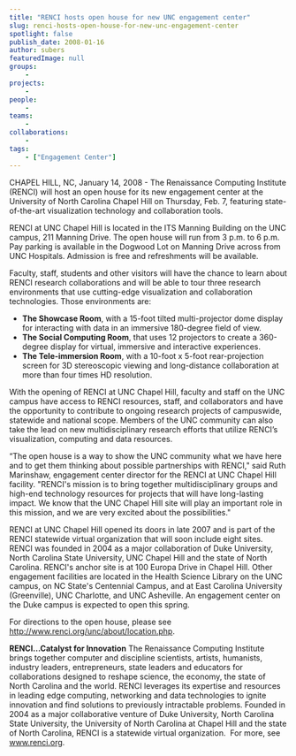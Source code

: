 ```yaml
---
title: "RENCI hosts open house for new UNC engagement center"
slug: renci-hosts-open-house-for-new-unc-engagement-center
spotlight: false
publish_date: 2008-01-16
author: subers
featuredImage: null
groups:
    - 
projects:
    - 
people:
    - 
teams: 
    - 
collaborations:
    - 
tags:
    - ["Engagement Center"]
---
```

CHAPEL HILL, NC, January 14, 2008 - The Renaissance Computing Institute (RENCI) will host an open house for its new engagement center at the University of North Carolina Chapel Hill on Thursday, Feb. 7, featuring state-of-the-art visualization technology and collaboration tools. <!--more-->

RENCI at UNC Chapel Hill is located in the ITS Manning Building on the UNC campus, 211 Manning Drive. The open house will run from 3 p.m. to 6 p.m. Pay parking is available in the Dogwood Lot on Manning Drive across from UNC Hospitals. Admission is free and refreshments will be available.

Faculty, staff, students and other visitors will have the chance to learn about RENCI research collaborations and will be able to tour three research environments that use cutting-edge visualization and collaboration technologies. Those environments are:
<ul type="disc">
 	<li><strong>The Showcase Room</strong>, with a 15-foot tilted multi-projector dome display for interacting with data in an immersive 180-degree field of view.</li>
 	<li><strong>The Social Computing Room</strong>, that uses 12 projectors to create a 360-degree display for virtual, immersive and interactive experiences.</li>
 	<li><strong>The Tele-immersion Room</strong>, with a 10-foot x 5-foot rear-projection screen for 3D stereoscopic viewing and long-distance collaboration at more than four times HD resolution.</li>
</ul>
With the opening of RENCI at UNC Chapel Hill, faculty and staff on the UNC campus have access to RENCI resources, staff, and collaborators and have the opportunity to contribute to ongoing research projects of campuswide, statewide and national scope. Members of the UNC community can also take the lead on new multidisciplinary research efforts that utilize RENCI’s visualization, computing and data resources.

“The open house is a way to show the UNC community what we have here and to get them thinking about possible partnerships with RENCI," said Ruth Marinshaw, engagement center director for the RENCI at UNC Chapel Hill facility. "RENCI's mission is to bring together multidisciplinary groups and high-end technology resources for projects that will have long-lasting impact. We know that the UNC Chapel Hill site will play an important role in this mission, and we are very excited about the possibilities."

RENCI at UNC Chapel Hill opened its doors in late 2007 and is part of the RENCI statewide virtual organization that will soon include eight sites. RENCI was founded in 2004 as a major collaboration of Duke University, North Carolina State University, UNC Chapel Hill and the state of North Carolina. RENCI's anchor site is at 100 Europa Drive in Chapel Hill. Other engagement facilities are located in the Health Science Library on the UNC campus, on NC State's Centennial Campus, and at East Carolina University (Greenville), UNC Charlotte, and UNC Asheville. An engagement center on the Duke campus is expected to open this spring.

For directions to the open house, please see http://www.renci.org/unc/about/location.php.

<strong>RENCI…Catalyst for Innovation</strong>
The Renaissance Computing Institute brings together computer and discipline scientists, artists, humanists, industry leaders, entrepreneurs, state leaders and educators for collaborations designed to reshape science, the economy, the state of North Carolina and the world. RENCI leverages its expertise and resources in leading edge computing, networking and data technologies to ignite innovation and find solutions to previously intractable problems. Founded in 2004 as a major collaborative venture of Duke University, North Carolina State University, the University of North Carolina at Chapel Hill and the state of North Carolina, RENCI is a statewide virtual organization.  For more, see <a href="http://www.renci.org/">www.renci.org</a>.
